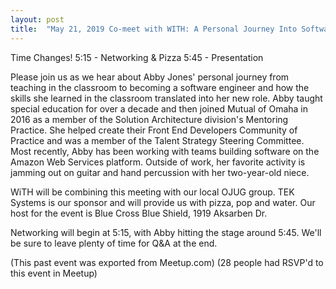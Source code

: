 ```yaml
---
layout: post
title:  "May 21, 2019 Co-meet with WITH: A Personal Journey Into Software Engineering"
---
```


Time Changes!
5:15 - Networking & Pizza
5:45 - Presentation

Please join us as we hear about Abby Jones' personal journey from teaching in the classroom to becoming a software engineer and how the skills she learned in the classroom translated into her new role. Abby taught special education for over a decade and then joined Mutual of Omaha in 2016 as a member of the Solution Architecture division's Mentoring Practice. She helped create their Front End Developers Community of Practice and was a member of the Talent Strategy Steering Committee. Most recently, Abby has been working with teams building software on the Amazon Web Services platform. Outside of work, her favorite activity is jamming out on guitar and hand percussion with her two-year-old niece.

WiTH will be combining this meeting with our local OJUG group. TEK Systems is our sponsor and will provide us with pizza, pop and water. Our host for the event is Blue Cross Blue Shield, 1919 Aksarben Dr.

Networking will begin at 5:15, with Abby hitting the stage around 5:45. We'll be sure to leave plenty of time for Q&A at the end.

(This past event was exported from Meetup.com)
(28 people had RSVP'd to this event in Meetup)